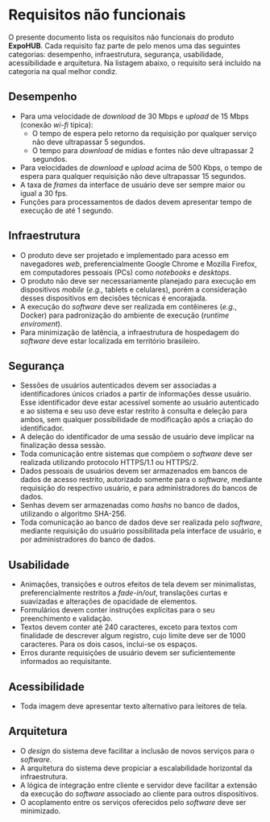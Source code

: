 # Requisitos não funcionais

O presente documento lista os requisitos não funcionais do produto **ExpoHUB**. Cada requisito faz parte de pelo menos uma das seguintes categorias: desempenho, infraestrutura, segurança, usabilidade, acessibilidade e arquitetura. Na listagem abaixo, o requisito será incluído na categoria na qual melhor condiz.

## Desempenho
- Para uma velocidade de *download* de 30 Mbps e *upload* de 15 Mbps (conexão *wi-fi* típica):
  - O tempo de espera pelo retorno da requisição por qualquer serviço não deve ultrapassar 5 segundos.
  - O tempo para *download* de mídias e fontes não deve ultrapassar 2 segundos.
- Para velocidades de *download* e *upload* acima de 500 Kbps, o tempo de espera para qualquer requisição não deve ultrapassar 15 segundos.
- A taxa de *frames* da interface de usuário deve ser sempre maior ou igual a 30 fps.
- Funções para processamentos de dados devem apresentar tempo de execução de até 1 segundo.

## Infraestrutura
- O produto deve ser projetado e implementado para acesso em navegadores *web*, preferencialmente Google Chrome e Mozilla Firefox, em computadores pessoais (PCs) como *notebooks* e *desktops*.
- O produto não deve ser necessariamente planejado para execução em dispositivos *mobile* (*e.g.,* tablets e celulares), porém a consideração desses dispositivos em decisões técnicas é encorajada.
- A execução do *software* deve ser realizada em contêineres (*e.g.*, Docker) para padronização do ambiente de execução (*runtime enviroment*).
- Para minimização de latência, a infraestrutura de hospedagem do *software* deve estar localizada em território brasileiro.

## Segurança
- Sessões de usuários autenticados devem ser associadas a identificadores únicos criados a partir de informações desse usuário. Esse identificador deve estar acessível somente ao usuário autenticado e ao sistema e seu uso deve estar restrito à consulta e deleção para ambos, sem qualquer possibilidade de modificação após a criação do identificador.
- A deleção do identificador de uma sessão de usuário deve implicar na finalização dessa sessão.
- Toda comunicação entre sistemas que compõem o *software* deve ser realizada utilizando protocolo HTTPS/1.1 ou HTTPS/2.
- Dados pessoais de usuários devem ser armazenados em bancos de dados de acesso restrito, autorizado somente para o *software*, mediante requisição do respectivo usuário, e para administradores do bancos de dados.
- Senhas devem ser armazenadas como *hashs* no banco de dados, utilizando o algoritmo SHA-256.
- Toda comunicação ao banco de dados deve ser realizada pelo *software*, mediante requisição do usuário possibilitada pela interface de usuário, e por administradores do banco de dados.

## Usabilidade
- Animações, transições e outros efeitos de tela devem ser minimalistas, preferencialmente restritos a *fade-in/out*, translações curtas e suavizadas e alterações de opacidade de elementos.
- Formulários devem conter instruções explícitas para o seu preenchimento e validação.
- Textos devem conter até 240 caracteres, exceto para textos com finalidade de descrever algum registro, cujo limite deve ser de 1000 caracteres. Para os dois casos, inclui-se os espaços.
- Erros durante requisições de usuário devem ser suficientemente informados ao requisitante.


## Acessibilidade
- Toda imagem deve apresentar texto alternativo para leitores de tela.

## Arquitetura
- O *design* do sistema deve facilitar a inclusão de novos serviços para o *software*.
- A arquitetura do sistema deve propiciar a escalabilidade horizontal da infraestrutura.
- A lógica de integração entre cliente e servidor deve facilitar a extensão da execução do *software* associado ao cliente para outros dispositivos.
- O acoplamento entre os serviços oferecidos pelo *software* deve ser minimizado.